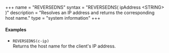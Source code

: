 +++
name = "REVERSEDNS"
syntax = "REVERSEDNS( ipAddress &lt;STRING&gt; )"
description = "Resolves an IP address and returns the corresponding host name."
type = "system information"
+++

#### Examples
- `REVERSEDNS(c-ip)`  
  Returns the host name for the client's IP address.
